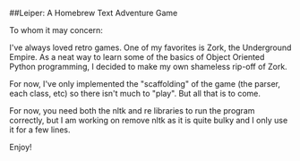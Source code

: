 ##Leiper: A Homebrew Text Adventure Game

To whom it may concern:

I've always loved retro games. One of my favorites is Zork, the Underground Empire.
As a neat way to learn some of the basics of Object Oriented Python programming, I decided
to make my own shameless rip-off of Zork. 

For now, I've only implemented the "scaffolding" of the game (the parser, each class, etc)
so there isn't much to "play". But all that is to come. 

For now, you need both the nltk and re libraries to run the program correctly, but I am
working on remove nltk as it is quite bulky and I only use it for a few lines. 

Enjoy!